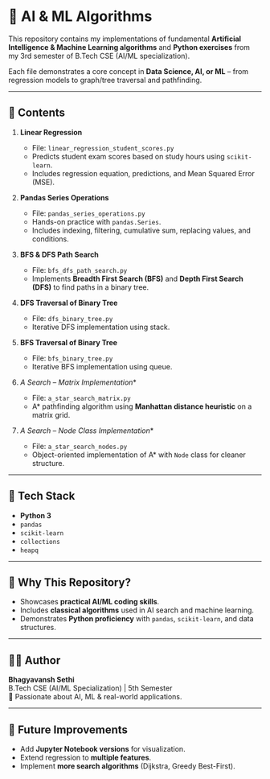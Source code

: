 # 📘 AI & ML Algorithms 
This repository contains my implementations of fundamental **Artificial Intelligence & Machine Learning algorithms** and **Python exercises**  from my 3rd semester of B.Tech CSE (AI/ML specialization).

Each file demonstrates a core concept in **Data Science, AI, or ML** – from regression models to graph/tree traversal and pathfinding.

---

## 📂 Contents

1. **Linear Regression**
   - File: `linear_regression_student_scores.py`
   - Predicts student exam scores based on study hours using `scikit-learn`.
   - Includes regression equation, predictions, and Mean Squared Error (MSE).

2. **Pandas Series Operations**
   - File: `pandas_series_operations.py`
   - Hands-on practice with `pandas.Series`.
   - Includes indexing, filtering, cumulative sum, replacing values, and conditions.

3. **BFS & DFS Path Search**
   - File: `bfs_dfs_path_search.py`
   - Implements **Breadth First Search (BFS)** and **Depth First Search (DFS)** to find paths in a binary tree.

4. **DFS Traversal of Binary Tree**
   - File: `dfs_binary_tree.py`
   - Iterative DFS implementation using stack.

5. **BFS Traversal of Binary Tree**
   - File: `bfs_binary_tree.py`
   - Iterative BFS implementation using queue.

6. **A* Search – Matrix Implementation**
   - File: `a_star_search_matrix.py`
   - A* pathfinding algorithm using **Manhattan distance heuristic** on a matrix grid.

7. **A* Search – Node Class Implementation**
   - File: `a_star_search_nodes.py`
   - Object-oriented implementation of A* with `Node` class for cleaner structure.

---

## 🚀 Tech Stack
- **Python 3**
- `pandas`
- `scikit-learn`
- `collections`
- `heapq`

---

## 🎯 Why This Repository?
- Showcases **practical AI/ML coding skills**.
- Includes **classical algorithms** used in AI search and machine learning.
- Demonstrates **Python proficiency** with `pandas`, `scikit-learn`, and data structures.

---

## 🧑‍💻 Author
**Bhagyavansh Sethi**  
B.Tech CSE (AI/ML Specialization) | 5th Semester  
🚀 Passionate about AI, ML & real-world applications.  

---

## 🌟 Future Improvements
- Add **Jupyter Notebook versions** for visualization.
- Extend regression to **multiple features**.
- Implement **more search algorithms** (Dijkstra, Greedy Best-First).

